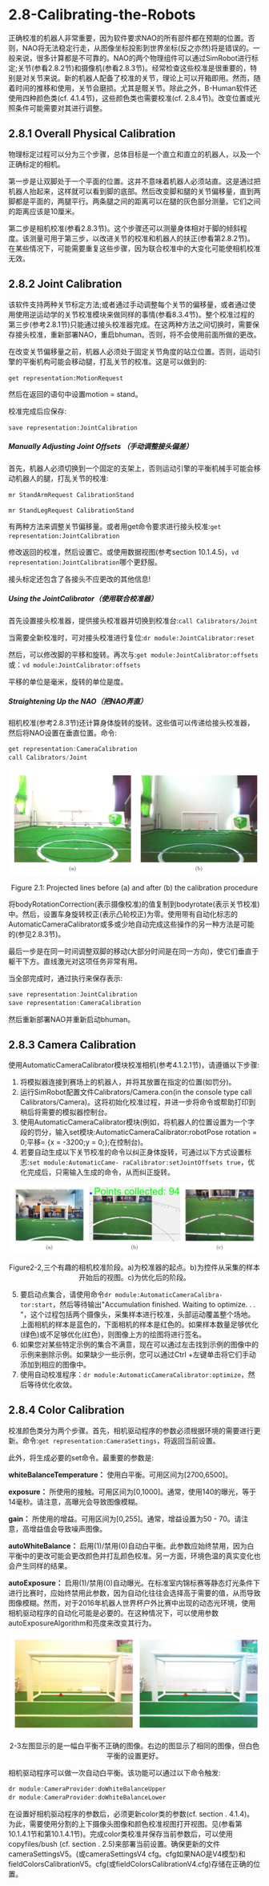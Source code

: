 # 2.8-Calibrating-the-Robots

正确校准的机器人非常重要，因为软件要求NAO的所有部件都在预期的位置。否则，NAO将无法稳定行走，从图像坐标投影到世界坐标(反之亦然)将是错误的。一般来说，很多计算都是不可靠的。NAO的两个物理组件可以通过SimRobot进行标定;关节(参看2.8.2节)和摄像机(参看2.8.3节)。经常检查这些校准是很重要的，特别是对关节来说。新的机器人配备了校准的关节，理论上可以开箱即用。然而，随着时间的推移和使用，关节会磨损。尤其是髋关节。除此之外，B-Human软件还使用四种颜色类(cf. 4.1.4节)，这些颜色类也需要校准(cf. 2.8.4节)。改变位置或光照条件可能需要对其进行调整。

## 2.8.1 Overall Physical Calibration

物理标定过程可以分为三个步骤，总体目标是一个直立和直立的机器人，以及一个正确标定的相机。

第一步是让双脚处于一个平面的位置。这并不意味着机器人必须站直。这是通过把机器人抬起来，这样就可以看到脚的底部。然后改变脚和腿的关节偏移量，直到两脚都是平面的，两腿平行。两条腿之间的距离可以在腿的灰色部分测量。它们之间的距离应该是10厘米。

第二步是相机校准(参看2.8.3节)。这个步骤还可以测量身体相对于脚的倾斜程度。该测量可用于第三步，以改进关节的校准和机器人的扶正(参看第2.8.2节)。在某些情况下，可能需要重复这些步骤，因为联合校准中的大变化可能使相机校准无效。

## 2.8.2 Joint Calibration

该软件支持两种关节标定方法;或者通过手动调整每个关节的偏移量，或者通过使用使用逆运动学的关节校准模块来做同样的事情(参看8.3.4节)。整个校准过程的第三步(参考2.8.1节)只能通过接头校准器完成。在这两种方法之间切换时，需要保存接头校准，重新部署NAO，重启bhuman。否则，将不会使用前面所做的更改。

在改变关节偏移量之前，机器人必须处于固定关节角度的站立位置。否则，运动引擎的平衡机构可能会移动腿，打乱关节的校准。这是可以做到的:

`get representation:MotionRequest`

然后在返回的语句中设置motion = stand。

校准完成后应保存:

`save representation:JointCalibration`

##### Manually Adjusting Joint Offsets （手动调整接头偏差）

首先，机器人必须切换到一个固定的支架上，否则运动引擎的平衡机械手可能会移动机器人的腿，打乱关节的校准:

`mr StandArmRequest CalibrationStand`

`mr StandLegRequest CalibrationStand`

有两种方法来调整关节偏移量。或者用get命令要求进行接头校准:`get representation:JointCalibration`

修改返回的校准，然后设置它。或使用数据视图(参考section 10.1.4.5)，`vd representation:JointCalibration`哪个更舒服。

接头标定还包含了各接头不应更改的其他信息!

##### Using the JointCalibrator（使用联合校准器）

首先设置接头校准器，提供接头校准器并切换到校准台:`call Calibrators/Joint`

当需要全新校准时，可对接头校准进行复位:`dr module:JointCalibrator:reset`

然后，可以修改脚的平移和旋转。再次与:`get module:JointCalibrator:offsets`或：`vd module:JointCalibrator:offsets`

平移的单位是毫米，旋转的单位是度。

##### Straightening Up the NAO（把NAO弄直）

相机校准(参考2.8.3节)还计算身体旋转的旋转。这些值可以传递给接头校准器，然后将NAO设置在垂直位置。命令:

```c
get representation:CameraCalibration 
call Calibrators/Joint
```

![](../img/Figure2-1.png)

<center>Figure 2.1: Projected lines before (a) and after (b) the calibration procedure</center>

将bodyRotationCorrection(表示摄像校准)的值复制到bodyrotate(表示关节校准)中。然后，设置车身旋转校正(表示凸轮校正)为零。使用带有自动化标志的AutomaticCameraCalibrator或多或少地自动完成这些操作的另一种方法是可能的(参见2.8.3节)。

最后一步是在同一时间调整双脚的移动(大部分时间是在同一方向)，使它们垂直于躯干下方。直线激光对这项任务非常有用。

当全部完成时，通过执行来保存表示:

```c
save representation:JointCalibration 
save representation:CameraCalibration
```

然后重新部署NAO并重新启动bhuman。

## 2.8.3 Camera Calibration

使用AutomaticCameraCalibrator模块校准相机(参考4.1.2.1节)，请遵循以下步骤:

1. 将模拟器连接到赛场上的机器人，并将其放置在指定的位置(如罚分)。
2. 运行SimRobot配置文件Calibrators/Camera.con(in the console type call
   Calibrators/Camera)。这将初始化校准过程，并进一步将命令或帮助打印到稍后将需要的模拟器控制台。
3. 使用AutomaticCameraCalibrator模块(例如，将机器人的位置设置为一个字段的罚分，输入set模块:AutomaticCameraCalibrator:robotPose rotation = 0;平移= {x = -3200;y = 0;};在控制台)。
4. 若要自动生成以下关节校准的命令以纠正身体旋转，可通过以下方式设置标志:`set module:AutomaticCame-
   raCalibrator:setJointOffsets true`，优化完成后，只需输入生成的命令，从而纠正旋转。

![](../img/Figure2-2.png)

<center>Figure2-2,三个有趣的相机校准阶段。a)为校准器的起点。b)为控件从采集的样本开始后的视图。c)为优化后的阶段。</center>

5. 要启动点集合，请使用命令`dr module:AutomaticCameraCalibra-
   tor:start`，然后等待输出"Accumulation finished. Waiting to optimize. . . "，这个过程包括两个摄像头，采集样本进行校准，头部运动覆盖整个场地。上面相机的样本是蓝色的，下面相机的样本是红色的。如果样本数量足够优化(绿色)或不足够优化(红色)，则图像上方的绘图将进行签名。
6. 如果您对某些特定示例的集合不满意，现在可以通过左击找到示例的图像中的示例来删除示例。如果缺少一些示例，您可以通过Ctrl +左键单击将它们手动添加到相应的图像中。
7. 使用自动校准程序：`dr module:AutomaticCameraCalibrator:optimize`，然后等待优化收敛。

## 2.8.4 Color Calibration

校准颜色类分为两个步骤。首先，相机驱动程序的参数必须根据环境的需要进行更新。命令:`get representation:CameraSettings`，将返回当前设置。

此外，将生成必要的set命令。最重要的参数是:

**whiteBalanceTemperature：** 使用白平衡。可用区间为[2700,6500]。

**exposure：** 所使用的接触。可用区间为[0,1000]。通常，使用140的曝光，等于14毫秒。请注意，高曝光会导致图像模糊。

**gain：** 所使用的增益。可用区间为[0,255]。通常，增益设置为50 - 70。请注意，高增益值会导致噪声图像。

**autoWhiteBalance：** 启用(1)/禁用(0)自动白平衡。此参数应始终禁用，因为白平衡中的更改可能会更改颜色并打乱颜色校准。另一方面，环境色温的真实变化也会产生同样的结果。

**autoExposure：** 启用(1)/禁用(0)自动曝光。在标准室内锦标赛等静态灯光条件下进行比赛时，应始终禁用此参数，因为自动化往往会选择高于需要的值，从而导致图像模糊。然而，对于2016年机器人世界杯户外比赛中出现的动态光环境，使用相机驱动程序的自动化可能是必要的。在这种情况下，可以使用参数autoExposureAlgorithm和亮度来改变其行为。

![](../img/Figure2-3.png)

<center>2-3左图显示的是一幅白平衡不正确的图像。右边的图显示了相同的图像，但白色平衡的设置更好。</center>

相机驱动程序可以做一次自动白平衡。该功能可以通过以下命令触发:

```c
dr module:CameraProvider:doWhiteBalanceUpper 
dr module:CameraProvider:doWhiteBalanceLower
```

在设置好相机驱动程序的参数后，必须更新color类的参数(cf. section . 4.1.4)。为此，需要使用分割的上下摄像头图像和颜色校准视图打开视图。见(参看第10.1.4.1节和第10.1.4.1节)。完成color类校准并保存当前参数后，可以使用copyfiles/bush (cf. section . 2.5)来部署当前设置。确保更新的文件cameraSettingsV5。(或cameraSettingsV4 cfg。cfg如果NAO是V4模型)和fieldColorsCalibrationV5。cfg(或fieldColorsCalibrationV4.cfg)存储在正确的位置。